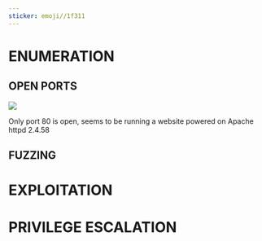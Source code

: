 ```yaml
---
sticker: emoji//1f311
---
```


# ENUMERATION


## OPEN PORTS


![](gitbook/cybersecurity/images/Pasted%252520image%25252020241101141638.png)

Only port 80 is open, seems to be running a website powered on Apache httpd 2.4.58


## FUZZING


# EXPLOITATION


# PRIVILEGE ESCALATION



